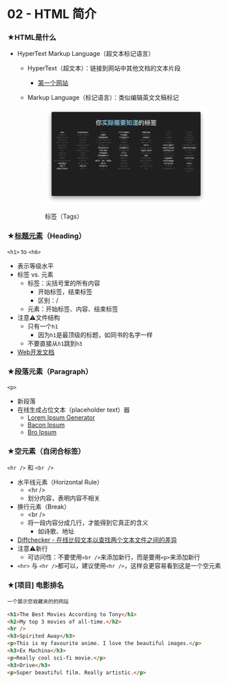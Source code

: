 # 02 - HTML 简介

### ★HTML是什么

* HyperText Markup Language（超文本标记语言）
  * HyperText（超文本）：链接到网站中其他文档的文本片段
    * [第一个网站](https://info.cern.ch/hypertext/WWW/TheProject.html)
  *   Markup Language（标记语言）：类似编辑英文文稿标记

      <figure><img src="../.gitbook/assets/Screenshot 2024-11-09 at 19.30.44.png" alt=""><figcaption><p>标签（Tags）</p></figcaption></figure>

### ★[标题元素](https://developer.mozilla.org/en-US/docs/Web/HTML/Element/Heading\_Elements)（Heading）

`<h1>` to `<h6>`

* 表示等级水平
* 标签 vs. 元素
  * 标签：尖括号里的所有内容
    * 开始标签，结束标签
    * 区别：/
  * 元素：开始标签、内容、结束标签
* 注意⚠️文件结构
  * 只有一个`h1`
    * 因为`h1`是最顶级的标题，如同书的名字一样
  * 不要直接从`h1`跳到`h3`
* [Web开发文档](https://developer.mozilla.org/en-US/docs/Web/HTML/Element/Heading\_Elements)

### ★段落元素（Paragraph）

`<p>`

* 新段落
* 在线生成占位文本（placeholder text）器
  * [Lorem Ipsum Generator](https://www.lipsum.com/)
  * [Bacon Ipsum](https://baconipsum.com/)
  * [Bro Ipsum](https://www.broipsum.com/)

### ★空元素（自闭合标签）

`<hr />` 和 `<br />`

* 水平线元素（Horizontal Rule）
  * \<hr />
  * 划分内容，表明内容不相关
* 换行元素（Break）
  * \<br />
  * 将一段内容分成几行，才能得到它真正的含义
    * 如诗歌、地址
* [Diffchecker - 在线比较文本以查找两个文本文件之间的差异](https://www.diffchecker.com/)
* 注意⚠️新行
  * 可访问性：不要使用`<br />`来添加新行，而是要用`<p>`来添加新行
* `<hr>` 与 `<hr />`都可以，建议使用`<hr />`，这样会更容易看到这是一个空元素

### ★\[项目] 电影排名

`一个展示您收藏夹的的网站`

```html
<h1>The Best Movies According to Tony</h1>
<h2>My top 3 movies of all-time.</h2>
<hr />
<h3>Spirited Away</h3>
<p>This is my favourite anime. I love the beautiful images.</p>
<h3>Ex Machina</h3>
<p>Really cool sci-fi movie.</p>
<h3>Drive</h3>
<p>Super beautiful film. Really artistic.</p>
```
